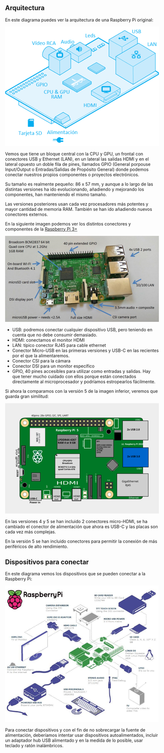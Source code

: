 ## Arquitectura

En este diagrama puedes ver la arquitectura de una Raspberry Pi original:

![Arquitectura de la Raspberry Pi](./images/bloques.png)

Vemos que tiene un bloque central con la CPU y GPU, un frontal con conectores USB y Ethernet (LAN), en un lateral las salidas HDMI y en el lateral opuesto un doble fila de pines, llamados GPIO (General porpouse Input/Output o Entradas/Salidas de Propósito General) donde podemos conectar nuestros propios componentes o proyectos electrónicos.

Su tamaño es realmente pequeño: 86 x 57 mm, y aunque a lo largo de las distintas versiones ha ido evolucionando, añadiendo y mejorando los componentes, han manteniendo el mismo tamaño. 

Las versiones posteriores usan cada vez procesadores más potentes y mayor cantidad de memoria RAM. También se han ido añadiendo nuevos conectores externos. 

En la siguiente imagen podemos ver los distintos conectores y componentes de  la [Raspberry Pi 3+](https://www.raspberrypi.com/products/raspberry-pi-3-model-b-plus/) 

![Componentes de la Raspberry Pi 3+](./images/Raspberry-Pi-3.jpg)

* USB: podremos conectar cualquier dispositivo USB, pero teniendo en cuenta que no debe consumir demasiado.
* HDMI: conectamos el monitor HDMI
* LAN: típico conector RJ45 para cable ethernet
* Conector Micro-USB en las primeras versiones y USB-C en las recientes por el que la alimentaremos.
* Conector CSI para la cámara
* Conector DSI para un monitor específico
* GPIO, 40 pines accesibles para utilizar como entradas y salidas. Hay que tener mucho cuidado con ellos porque están conectados directamente al microprocesador y podríamos estropearlos fácilmente.

Si ahora la comparamos con la versión 5 de la imagen inferior, veremos que guarda gran similitud:

![Componentes de un Raspberry Pi 5](./images/RaspberryPi_5B_28-08-2024.svg.png)

En las versiones 4 y 5 se han incluido 2 conectores micro-HDMI, se ha cambiado el conector de alimentación que ahora es USB-C y las placas son cada vez más complejas.

En la versión 5 se han incluido conectores para permitir la conexión de más periféricos de alto rendimiento.

## Dispositivos para conectar

En este diagrama vemos los dispositivos que se pueden conectar a la Raspberry Pi:

![Dispositivos conectados a la Raspberry Pi](./images/raspberrypi-connections.jpg)

Para conectar dispositivos y con el fin de no sobrecargar la fuente de alimentación, deberíamos intentar usar dispositivos autoalimentados, incluir un adaptador hub USB alimentado y en la medida de lo posible, usar teclado y ratón inalámbricos.
